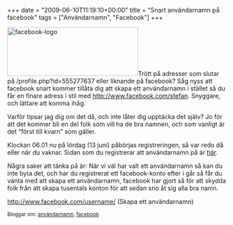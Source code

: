 +++
date = "2009-06-10T11:19:10+00:00"
title = "Snart användarnamn på facebook"
tags = ["Användarnamn", "Facebook"]
+++

[<img class="alignright size-medium wp-image-148" title="facebook-logo" src="/images/2009/06/facebook-logo-300x112.jpg" alt="facebook-logo" width="300" height="112" />][1]Trött på adresser som slutar på /profile.php?id=555277637 eller liknande på facebook? Såg nyss att facebook snart kommer tillåta dig att skapa ett användarnamn i stället så du får en finare adress i stil med http://www.facebook.com/stefan. Snyggare, och lättare att komma ihåg.

Varför tipsar jag dig om det då, och inte låter dig upptäcka det själv? Jo för att det kommer bli en del folk som vill ha de bra namnen, och som vanligt är det &#8220;först till kvarn&#8221; som gäller.

Klockan 06.01 nu på lördag (13 juni) påbörjas registreringen, så var redo då eller när du vaknar. Sidan som du registrerar att användarnamn på är [här][2].

Några saker att tänka på är: När vi väl har valt ett användarnamn så kan du inte byta det, och har du registrerat ett facebook-konto efter i går så får du vänta med att skapa ett användarnamn, facebook har gjort så för att skydda folk från att skapa tusentals konton för att sedan sno åt sig alla bra namn.

<http://www.facebook.com/username/> (Skapa ett användarnamn)

<small> <p class='technorati-tags'>
  Bloggar om: <a class='technorati-link' href='http://bloggar.se/om/anv%C3%A4ndarnamn' rel='tag' target='_self'>användarnamn</a>, <a class='technorati-link' href='http://bloggar.se/om/facebook' rel='tag' target='_self'>facebook</a>
</p></small>

 [1]: /images/2009/06/facebook-logo.jpg
 [2]: http://www.facebook.com/username/
